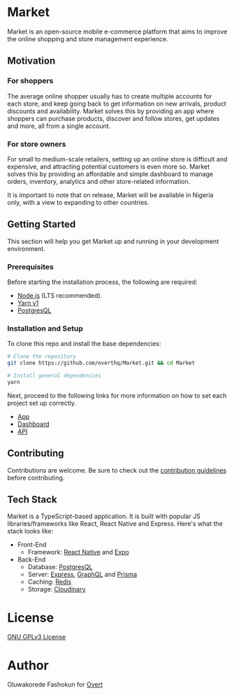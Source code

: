 # Market

Market is an open-source mobile e-commerce platform that aims to improve the online shopping and store management experience.

## Motivation

### For shoppers
The average online shopper usually has to create multiple accounts for each store, and keep going back to get information on new arrivals, product discounts and availability. Market solves this by providing an app where shoppers can purchase products, discover and follow stores, get updates and more, all from a single account.

### For store owners
For small to medium-scale retailers, setting up an online store is difficult and expensive, and attracting potential customers is even more so. Market solves this by providing an affordable and simple dashboard to manage orders, inventory, analytics and other store-related information.

It is important to note that on release, Market will be available in Nigeria only, with a view to expanding to other countries.

## Getting Started

This section will help you get Market up and running in your development environment.

### Prerequisites

Before starting the installation process, the following are required:

- [Node.js](https://nodejs.org) (LTS recommended).
- [Yarn v1](https://yarnpkg.com)
- [PostgresQL](https://postgresql.com)

### Installation and Setup

To clone this repo and install the base dependencies:

```sh
# Clone the repository
git clone https://github.com/overthq/Market.git && cd Market

# Install general dependencies
yarn
```

Next, proceed to the following links for more information on how to set each project set up correctly.

- [App](app/README.md#installation-and-setup)
- [Dashboard](dashboard/README.md#installation-and-setup)
- [API](api/README.md#installation-and-setup)

## Contributing

Contributions are welcome. Be sure to check out the [contribution guidelines](.github/CONTRIBUTING.md) before contributing.

## Tech Stack

Market is a TypeScript-based application. It is built with popular JS libraries/frameworks like React, React Native and Express. Here's what the stack looks like:

- Front-End
	- Framework: [React Native](https://reactnative.dev) and [Expo](https://expo.io)
- Back-End
  - Database: [PostgresQL](https://postgresql.com)
  - Server: [Express](https://expressjs.com), [GraphQL](https://graphql.org) and [Prisma](https://prisma.io)
  - Caching: [Redis](https://redis.io)
  - Storage: [Cloudinary](https://cloudinary.com)

# License

[GNU GPLv3 License](LICENSE)

# Author

Oluwakorede Fashokun for [Overt](https://overt.dev)
